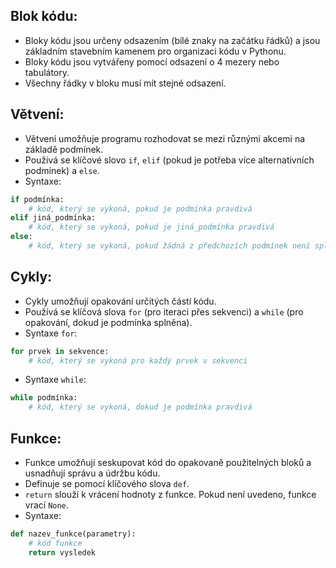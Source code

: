 ## **Blok kódu:**

- Bloky kódu jsou určeny odsazením (bílé znaky na začátku řádků) a jsou základním stavebním kamenem pro organizaci kódu v Pythonu.
- Bloky kódu jsou vytvářeny pomocí odsazení o 4 mezery nebo tabulátory.
- Všechny řádky v bloku musí mít stejné odsazení.

## **Větvení:**

- Větvení umožňuje programu rozhodovat se mezi různými akcemi na základě podmínek.
- Používá se klíčové slovo `if`, `elif` (pokud je potřeba více alternativních podmínek) a `else`.
- Syntaxe:
```Python
if podmínka:
    # kód, který se vykoná, pokud je podmínka pravdivá
elif jiná_podmínka:
    # kód, který se vykoná, pokud je jiná_podmínka pravdivá
else:
    # kód, který se vykoná, pokud žádná z předchozích podmínek není splněna
```

## **Cykly:**

- Cykly umožňují opakování určitých částí kódu.
- Používá se klíčová slova `for` (pro iteraci přes sekvenci) a `while` (pro opakování, dokud je podmínka splněna).
- Syntaxe `for`:
```Python
for prvek in sekvence:
    # kód, který se vykoná pro každý prvek v sekvenci
```
- Syntaxe `while`:
```Python
while podmínka:
    # kód, který se vykoná, dokud je podmínka pravdivá
```

## **Funkce:**

- Funkce umožňují seskupovat kód do opakovaně použitelných bloků a usnadňují správu a údržbu kódu.
- Definuje se pomocí klíčového slova `def`.
- `return` slouží k vrácení hodnoty z funkce. Pokud není uvedeno, funkce vrací `None`.
- Syntaxe:
```Python
def nazev_funkce(parametry):
    # kód funkce
    return vysledek
```